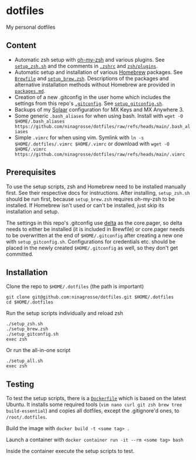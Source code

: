 # dotfiles

My personal dotfiles

## Content

- Automatic zsh setup with [oh-my-zsh](https://github.com/ohmyzsh/ohmyzsh) and various plugins. See [`setup_zsh.sh`](setup_zsh.sh) and the comments in [`.zshrc`](.zshrc) and [`zsh/plugins`](zsh/plugins).
- Automatic setup and installation of various [Homebrew](https://brew.sh/) packages. See [`Brewfile`](Brewfile) and [`setup_brew.zsh`](setup_brew.zsh). Descriptions of the packages and alternative installation methods without Homebrew are provided in [`packages.md`](packages.md).
- Creation of a new .gitconfig in the user home which includes the settings from this repo's [`.gitconfig`](.gitconfig). See [`setup_gitconfig.sh`](setup_gitconfig.sh).
- Backups of my [Solaar](https://github.com/pwr-Solaar/Solaar) configuration for MX Keys and MX Anywhere 3.
- Some generic `.bash_aliases` for when using bash. Install with `wget -O $HOME/.bash_aliases https://github.com/ninagrosse/dotfiles/raw/refs/heads/main/.bash_aliases`
- Simple `.vimrc` for when using vim. Symlink with `ln -s $HOME/.dotfiles/.vimrc $HOME/.vimrc` or download with `wget -O $HOME/.vimrc https://github.com/ninagrosse/dotfiles/raw/refs/heads/main/.vimrc`

## Prerequisites

To use the setup scripts, zsh and Homebrew need to be installed manually first. See their respective docs for instructions. After installing, `setup_zsh.sh` should be run first, because `setup_brew.zsh` requires oh-my-zsh to be installed. If Homebrew isn't used or can't be installed, just skip its installation and setup.

The settings in this repo's .gitconfig use [delta](https://dandavison.github.io/delta/installation.html) as the core.pager, so delta needs to either be installed (it is included in Brewfile) or core.pager needs to be overwritten at the end of `$HOME/.gitconfig` after creating a new one with `setup_gitconfig.sh`. Configurations for credentials etc. should be placed in the newly created `$HOME/.gitconfig` as well, so they don't get committed.

## Installation

Clone the repo to `$HOME/.dotfiles` (the path is important)

```shell
git clone git@github.com:ninagrosse/dotfiles.git $HOME/.dotfiles
cd $HOME/.dotfiles
```

Run the setup scripts individually and reload zsh

```shell
./setup_zsh.sh
./setup_brew.zsh
./setup_gitconfig.sh
exec zsh
```

Or run the all-in-one script

```shell
./setup_all.sh
exec zsh
```

## Testing

To test the setup scripts, there is a [`Dockerfile`](Dockerfile) which is based on the latest Ubuntu. It installs some required tools (`vim nano curl git zsh brew tree build-essential`) and copies all dotfiles, except the .gitignore'd ones, to `/root/.dotfiles`.

Build the image with `docker build -t <some tag> .`

Launch a container with `docker container run -it --rm <some tag> bash`

Inside the container execute the setup scripts to test.
